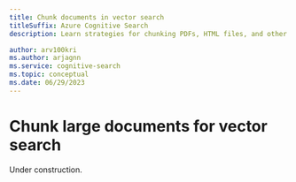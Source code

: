 ```yaml
---
title: Chunk documents in vector search
titleSuffix: Azure Cognitive Search
description: Learn strategies for chunking PDFs, HTML files, and other large documents for vectors and search indexing and query workloads..

author: arv100kri
ms.author: arjagnn
ms.service: cognitive-search
ms.topic: conceptual
ms.date: 06/29/2023
---
```


# Chunk large documents for vector search

Under construction.